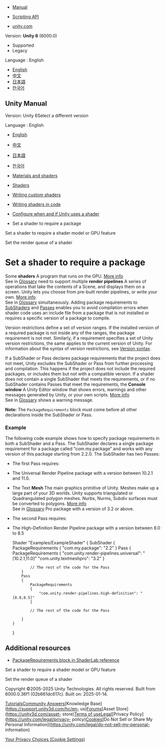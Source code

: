 [](https://docs.unity3d.com)

  * [Manual](../Manual/index.html)
  * [Scripting API](../ScriptReference/index.html)

  * [unity.com](https://unity.com/)

Version: **Unity 6** (6000.0)

  * Supported
  * Legacy

Language : English

  * [English](/Manual/writing-shader-tags-require-package.html)
  * [中文](/cn/current/Manual/writing-shader-tags-require-package.html)
  * [日本語](/ja/current/Manual/writing-shader-tags-require-package.html)
  * [한국어](/kr/current/Manual/writing-shader-tags-require-package.html)

[](https://docs.unity3d.com)

## Unity Manual

Version: Unity 6Select a different version

Language : English

  * [English](/Manual/writing-shader-tags-require-package.html)
  * [中文](/cn/current/Manual/writing-shader-tags-require-package.html)
  * [日本語](/ja/current/Manual/writing-shader-tags-require-package.html)
  * [한국어](/kr/current/Manual/writing-shader-tags-require-package.html)

  * [Materials and shaders](materials-and-shaders.html)
  * [Shaders](Shaders.html)
  * [Writing custom shaders](writing-custom-shaders.html)
  * [Writing shaders in code](shader-writing.html)
  * [Configure when and if Unity uses a shader](writing-shader-tags.html)
  * Set a shader to require a package

[](SL-ShaderCompileTargets.html)

Set a shader to require a shader model or GPU feature

[](writing-shader-tags-set-render-queue.html)

Set the render queue of a shader

# Set a shader to require a package

Some **shaders** A program that runs on the GPU. [More info](Shaders.html)  
See in [Glossary](Glossary.html#Shader) need to support multiple **render
pipelines** A series of operations that take the contents of a Scene, and
displays them on a screen. Unity lets you choose from pre-built render
pipelines, or write your own. [More info](render-pipelines.html)  
See in [Glossary](Glossary.html#Renderpipeline) simultaneously. Adding package
requirements to [SubShaders](SL-SubShader.html) and [Passes](SL-Pass.html)
enables you to avoid compilation errors when shader code uses an include file
from a package that is not installed or requires a specific version of a
package to compile.

Version restrictions define a set of version ranges. If the installed version
of a required package is not inside any of the ranges, the package requirement
is not met. Similarly, if a requirement specifies a set of Unity version
restrictions, the same applies to the current version of Unity. For
information about the syntax of version restrictions, see [Version
syntax](shader-branching-unity-version.html).

If a SubShader or Pass declares package requirements that the project does not
meet, Unity excludes the SubShader or Pass from further processing and
compilation. This happens if the project does not include the required
packages, or includes them but not with a compatible version. If a shader does
not contain a single SubShader that meets the requirements, or if no SubShader
contains Passes that meet the requirements, the **Console window** A Unity
Editor window that shows errors, warnings and other messages generated by
Unity, or your own scripts. [More info](Console.html)  
See in [Glossary](Glossary.html#Consolewindow) shows a warning message.

**Note:** The `PackageRequirements` block must come before all other
declarations inside the SubShader or Pass.

### Example

The following code example shows how to specify package requirements in both a
SubShader and a Pass. The SubShader declares a single package requirement for
a package called “com.my.package” and works with any version of this package
starting from 2.2.0. The SubShader has two Passes:

  * The first Pass requires:

  * The Universal Render Pipeline package with a version between 10.2.1 and 11.0.

  * The Text **Mesh** The main graphics primitive of Unity. Meshes make up a large part of your 3D worlds. Unity supports triangulated or Quadrangulated polygon meshes. Nurbs, Nurms, Subdiv surfaces must be converted to polygons. [More info](mesh.html)  
See in [Glossary](Glossary.html#Mesh) Pro package with a version of 3.2 or
above.

  * The second Pass requires:

  * The High-Definition Render Pipeline package with a version between 8.0 to 8.5

    
    
    Shader "Examples/ExampleShader"
    {
        SubShader
        {
            PackageRequirements
            {
                "com.my.package": "2.2"
            }
            Pass
            {
                PackageRequirements
                {
                    "com.unity.render-pipelines.universal": "[10.2.1,11.0]"
                    "com.unity.textmeshpro": "3.2"
                }
    
                // The rest of the code for the Pass
            }
            Pass
            {
                PackageRequirements
                {
                    "com.unity.render-pipelines.high-definition": "[8.0,8.5]"
                }
    
                // The rest of the code for the Pass
    
            }
        }
    }
    

## Additional resources

  * [PackageRequirements block in ShaderLab reference](SL-PackageRequirements.html)

[](SL-ShaderCompileTargets.html)

Set a shader to require a shader model or GPU feature

[](writing-shader-tags-set-render-queue.html)

Set the render queue of a shader

Copyright ©2005-2025 Unity Technologies. All rights reserved. Built from
6000.0.36f1 (02b661dc617c). Built on: 2025-01-14.

[Tutorials](https://learn.unity.com/)[Community
Answers](https://answers.unity3d.com)[Knowledge
Base](https://support.unity3d.com/hc/en-
us)[Forums](https://forum.unity3d.com)[Asset Store](https://unity3d.com/asset-
store)[Terms of
use](https://docs.unity3d.com/Manual/TermsOfUse.html)[Legal](https://unity.com/legal)[Privacy
Policy](https://unity.com/legal/privacy-
policy)[Cookies](https://unity.com/legal/cookie-policy)[Do Not Sell or Share
My Personal Information](https://unity.com/legal/do-not-sell-my-personal-
information)

[Your Privacy Choices (Cookie Settings)](javascript:void\(0\);)

